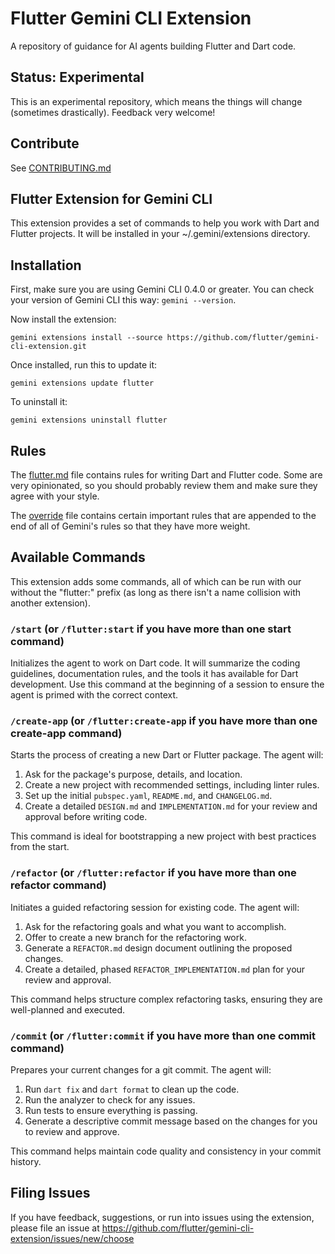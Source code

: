 # Flutter Gemini CLI Extension

A repository of guidance for AI agents building Flutter and Dart code.

## Status: Experimental

This is an experimental repository, which means the things will change
(sometimes drastically). Feedback very welcome!

## Contribute

See [CONTRIBUTING.md](CONTRIBUTING.md)

## Flutter Extension for Gemini CLI

This extension provides a set of commands to help you work with Dart and Flutter
projects. It will be installed in your ~/.gemini/extensions directory.

## Installation

First, make sure you are using Gemini CLI 0.4.0 or greater. You can check your
version of Gemini CLI this way: `gemini --version`.

Now install the extension:

```shell-command
gemini extensions install --source https://github.com/flutter/gemini-cli-extension.git
```

Once installed, run this to update it:

```shell-command
gemini extensions update flutter
```

To uninstall it:

```shell-command
gemini extensions uninstall flutter
```

## Rules

The [flutter.md](./flutter.md) file contains rules for writing Dart and Flutter
code. Some are very opinionated, so you should probably review them and make
sure they agree with your style.

The [override](./override) file contains certain important rules that are
appended to the end of all of Gemini's rules so that they have more weight.

## Available Commands

This extension adds some commands, all of which can be run with our without the
"flutter:" prefix (as long as there isn't a name collision with another
extension).

### `/start` (or `/flutter:start` if you have more than one start command)

Initializes the agent to work on Dart code. It will summarize the coding
guidelines, documentation rules, and the tools it has available for Dart
development. Use this command at the beginning of a session to ensure the agent
is primed with the correct context.

### `/create-app` (or `/flutter:create-app` if you have more than one create-app command)

Starts the process of creating a new Dart or Flutter package. The agent will:

1. Ask for the package's purpose, details, and location.
2. Create a new project with recommended settings, including linter rules.
3. Set up the initial `pubspec.yaml`, `README.md`, and `CHANGELOG.md`.
4. Create a detailed `DESIGN.md` and `IMPLEMENTATION.md` for your review and
   approval before writing code.

This command is ideal for bootstrapping a new project with best practices from
the start.

### `/refactor` (or `/flutter:refactor` if you have more than one refactor command)

Initiates a guided refactoring session for existing code. The agent will:

1. Ask for the refactoring goals and what you want to accomplish.
2. Offer to create a new branch for the refactoring work.
3. Generate a `REFACTOR.md` design document outlining the proposed changes.
4. Create a detailed, phased `REFACTOR_IMPLEMENTATION.md` plan for your review
   and approval.

This command helps structure complex refactoring tasks, ensuring they are
well-planned and executed.

### `/commit` (or `/flutter:commit` if you have more than one commit command)

Prepares your current changes for a git commit. The agent will:

1. Run `dart fix` and `dart format` to clean up the code.
2. Run the analyzer to check for any issues.
3. Run tests to ensure everything is passing.
4. Generate a descriptive commit message based on the changes for you to review
   and approve.

This command helps maintain code quality and consistency in your commit history.

## Filing Issues

If you have feedback, suggestions, or run into issues using the extension,
please file an issue at
https://github.com/flutter/gemini-cli-extension/issues/new/choose
